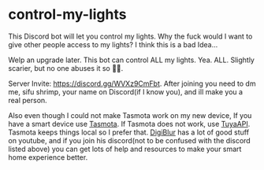 # control-my-lights
 This Discord bot will let you control my lights. Why the fuck would I want to give other people access to my lights? I think this is a bad Idea...
 
 Welp an upgrade later. This bot can control ALL my lights. Yea. ALL. Slightly scarier, but no one abuses it so 🤷‍♀️.

 Server Invite: https://discord.gg/WVXz9CmFbt. After joining you need to dm me, sifu shrimp, your name on Discord(if I know you), and ill make you a real person.
 
 Also even though I could not make Tasmota work on my new device, If you have a smart device use [Tasmota](https://tasmota.github.io/). If Tasmota does not work, use [TuyaAPI](https://github.com/codetheweb/tuyapi). Tasmota keeps things local so I prefer that. [DigiBlur](https://www.youtube.com/c/digiblurDIY/) has a lot of good stuff on youtube, and if you join his discord(not to be confused with the discord listed above) you can get lots of help and resources to make your smart home experience better.
